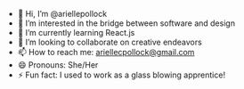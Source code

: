 - 👋 Hi, I’m @ariellepollock
- 👀 I’m interested in the bridge between software and design
- 🌱 I’m currently learning React.js
- 💞️ I’m looking to collaborate on creative endeavors
- 📫 How to reach me: ariellecpollock@gmail.com
- 😄 Pronouns: She/Her
- ⚡ Fun fact: I used to work as a glass blowing apprentice!

<!---
ariellepollock/ariellepollock is a ✨ special ✨ repository because its `README.md` (this file) appears on your GitHub profile.
You can click the Preview link to take a look at your changes.
--->
